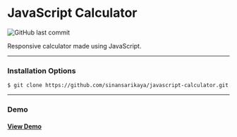 # JavaScript Calculator

![GitHub last commit](https://img.shields.io/github/last-commit/sinansarikaya/javascript-calculator?style=flat-square)

Responsive calculator made using JavaScript.

<hr />

### Installation Options

```
$ git clone https://github.com/sinansarikaya/javascript-calculator.git
```

<hr />

### Demo

#### [View Demo](https://sinansarikaya.github.io/javascript-calculator/)

<!-- ![JavaScript Student Data](./img/demo.jpeg)

<hr />

### Try yourself

You can try to make it yourself by looking at the design in Figma.

#### [View the design in Figma](https://www.figma.com/file/ayNafC547sY1sNEHo7YtZl/Colors-Palette-App?node-id=0%3A1) -->
